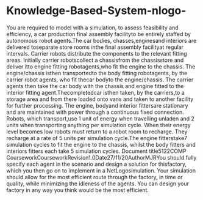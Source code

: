 # Knowledge-Based-System-nlogo-
You are required to model with a simulation, to assess feasibility and efficiency, a car production final assembly facilityto be entirely staffed by autonomous robot agents.The car bodies, chasses,enginesand interiors are delivered toseparate store rooms inthe final assembly facilityat regular intervals. Carrier robots distribute the components to the relevant fitting areas. Initially carrier robotscollect a chassisfrom the chassisstore and deliver itto engine fitting robotagents,who fit the engine to the chassis. The engine/chassis isthen transportedto the body fitting robotagents, by the carrier robot agents, who fit thecar bodyto the engine/chassis. The carrier agents then take the car body with the chassis and engine fitted to the interior fitting agent.Thecompletedcar isthen taken, by the carriers,to a storage area and from there loaded onto vans and taken to another facility for further processing. The engine, bodyand interior  fittersare  stationary  and  are  maintained  with  power  through  a continuous fixed connection. Robots, which transport,use 1 unit of energy when travelling unladen and 2 units when transporting anything per simulation cycle. When their energy level becomes low robots must return to a robot room to recharge. They recharge at a rate of 5 units per simulation cycle.The engine fitterstake7 simulation cycles to fit the engine to the chassis, whilst the body fitters and interiors fitters each take 5 simulation cycles.
Document title5122COMP CourseworkCourseworkRevision1.0Date27/11/20AuthorMJRYou should fully specify each agent in the scenario and design a solution for thisfactory, which you then go on to implement in a NetLogosimulation. Your simulation should allow for the most efficient route through the factory, in time or quality, while minimizing the idleness of the agents. You can design your factory in any way you think would be the most efficient. 
